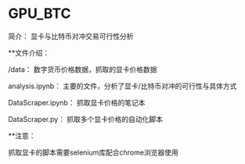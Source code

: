 # GPU_BTC

简介： 显卡与比特币对冲交易可行性分析

**文件介绍：

/data： 数字货币价格数据，抓取的显卡价格数据

analysis.ipynb： 主要的文件，分析了显卡/比特币对冲的可行性与具体方式

DataScraper.ipynb： 抓取显卡价格的笔记本

DataScraper.py： 抓取多个显卡价格的自动化脚本

**注意：

抓取显卡的脚本需要selenium库配合chrome浏览器使用
